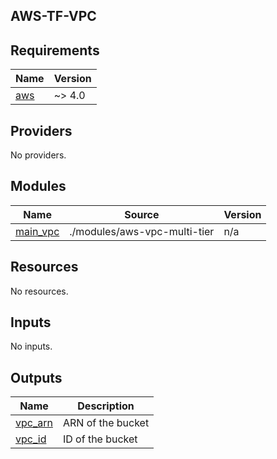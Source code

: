 AWS-TF-VPC
---

<!-- BEGIN_TF_DOCS -->
## Requirements

| Name | Version |
|------|---------|
| <a name="requirement_aws"></a> [aws](#requirement\_aws) | ~> 4.0 |

## Providers

No providers.

## Modules

| Name | Source | Version |
|------|--------|---------|
| <a name="module_main_vpc"></a> [main\_vpc](#module\_main\_vpc) | ./modules/aws-vpc-multi-tier | n/a |

## Resources

No resources.

## Inputs

No inputs.

## Outputs

| Name | Description |
|------|-------------|
| <a name="output_vpc_arn"></a> [vpc\_arn](#output\_vpc\_arn) | ARN of the bucket |
| <a name="output_vpc_id"></a> [vpc\_id](#output\_vpc\_id) | ID of the bucket |
<!-- END_TF_DOCS -->